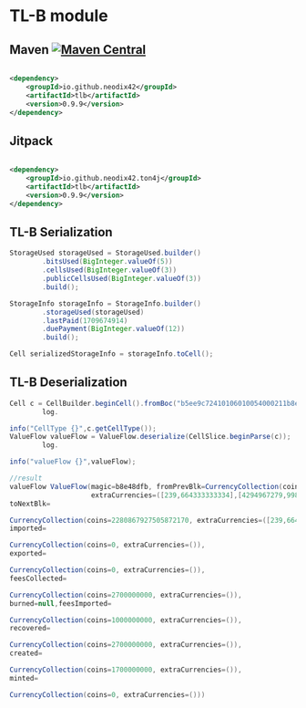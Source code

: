 # TL-B module

## Maven [![Maven Central][maven-central-svg]][maven-central]

```xml

<dependency>
    <groupId>io.github.neodix42</groupId>
    <artifactId>tlb</artifactId>
    <version>0.9.9</version>
</dependency>
```

## Jitpack

```xml

<dependency>
    <groupId>io.github.neodix42.ton4j</groupId>
    <artifactId>tlb</artifactId>
    <version>0.9.9</version>
</dependency>
```

## TL-B Serialization

```java
StorageUsed storageUsed = StorageUsed.builder()
        .bitsUsed(BigInteger.valueOf(5))
        .cellsUsed(BigInteger.valueOf(3))
        .publicCellsUsed(BigInteger.valueOf(3))
        .build();

StorageInfo storageInfo = StorageInfo.builder()
        .storageUsed(storageUsed)
        .lastPaid(1709674914)
        .duePayment(BigInteger.valueOf(12))
        .build();

Cell serializedStorageInfo = storageInfo.toCell();
```

## TL-B Deserialization

```java
Cell c = CellBuilder.beginCell().fromBoc("b5ee9c72410106010054000211b8e48dfb4a0eebb0040105022581fa7454b05a2ea2ac0fd3a2a5d348d2954008020202012004030015bfffffffbcbd0efda563d00015be000003bcb355ab466ad0001d43b9aca00250775d8011954fc40008b63e6951");
        log.

info("CellType {}",c.getCellType());
ValueFlow valueFlow = ValueFlow.deserialize(CellSlice.beginParse(c));
        log.

info("valueFlow {}",valueFlow);

//result
valueFlow ValueFlow(magic=b8e48dfb, fromPrevBlk=CurrencyCollection(coins=2280867924805872170,
                    extraCurrencies=([239,664333333334],[4294967279,998444444446])),
toNextBlk=

CurrencyCollection(coins=2280867927505872170, extraCurrencies=([239,664333333334],[4294967279,998444444446])),
imported=

CurrencyCollection(coins=0, extraCurrencies=()),
exported=

CurrencyCollection(coins=0, extraCurrencies=()),
feesCollected=

CurrencyCollection(coins=2700000000, extraCurrencies=()),
burned=null,feesImported=

CurrencyCollection(coins=1000000000, extraCurrencies=()),
recovered=

CurrencyCollection(coins=2700000000, extraCurrencies=()),
created=

CurrencyCollection(coins=1700000000, extraCurrencies=()),
minted=

CurrencyCollection(coins=0, extraCurrencies=()))
```

[maven-central-svg]: https://img.shields.io/maven-central/v/io.github.neodix42/tlb

[maven-central]: https://mvnrepository.com/artifact/io.github.neodix42/tlb

[ton-svg]: https://img.shields.io/badge/Based%20on-TON-blue

[ton]: https://ton.org